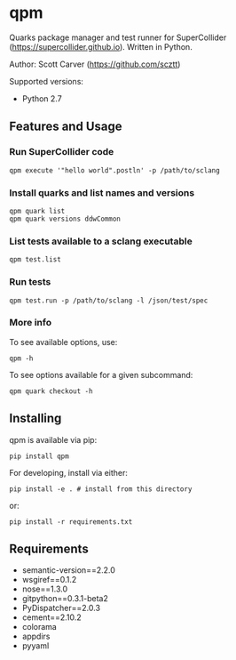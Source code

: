 qpm
===

Quarks package manager and test runner for SuperCollider (https://supercollider.github.io).
Written in Python.

Author: Scott Carver (https://github.com/scztt)

Supported versions: 
- Python 2.7

Features and Usage
------------------

### Run SuperCollider code

    qpm execute '"hello world".postln' -p /path/to/sclang

### Install quarks and list names and versions

    qpm quark list
    qpm quark versions ddwCommon

### List tests available to a sclang executable

	qpm test.list

### Run tests

    qpm test.run -p /path/to/sclang -l /json/test/spec

### More info

To see available options, use:

    qpm -h

To see options available for a given subcommand:

    qpm quark checkout -h

Installing
----------

qpm is available via pip:

    pip install qpm

For developing, install via either:

    pip install -e . # install from this directory

or:

    pip install -r requirements.txt

Requirements
------------

- semantic-version==2.2.0
- wsgiref==0.1.2
- nose==1.3.0
- gitpython==0.3.1-beta2
- PyDispatcher==2.0.3
- cement==2.10.2
- colorama
- appdirs
- pyyaml
